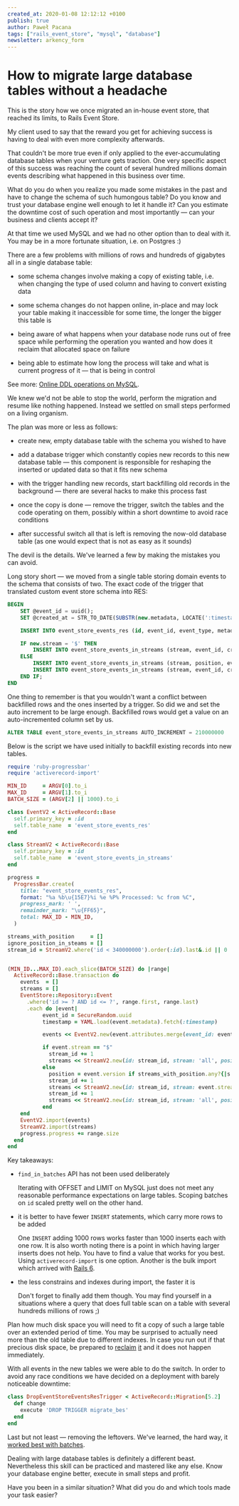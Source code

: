 ```yaml
---
created_at: 2020-01-08 12:12:12 +0100
publish: true
author: Paweł Pacana
tags: ["rails_event_store", "mysql", "database"]
newsletter: arkency_form
---
```


# How to migrate large database tables without a headache

This is the story how we once migrated an in-house event store, that reached its limits, to Rails Event Store.

<!-- more -->

My client used to say that the reward you get for achieving success is having to deal with even more complexity afterwards.

That couldn't be more true even if only applied to the ever-accumulating database tables when your venture gets traction. One very specific aspect of this success was reaching the count of several hundred millions domain events describing what happened in this business over time.

What do you do when you realize you made some mistakes in the past and have to change the schema of such humongous table? Do you know and trust your database engine well enough to let it handle it? Can you estimate the downtime cost of such operation and most importantly — can your business and clients accept it?

At that time we used MySQL and we had no other option than to deal with it. You may be in a more fortunate situation, i.e. on Postgres :)

There are a few problems with millions of rows and hundreds of gigabytes all in a single database table:

- some schema changes involve making a copy of existing table, i.e. when changing the type of used column and having to convert existing data

- some schema changes do not happen online, in-place and may lock your table making it inaccessible for some time, the longer the bigger this table is

- being aware of what happens when your database node runs out of free space while performing the operation you wanted and how does it reclaim that allocated space on failure

- being able to estimate how long the process will take and what is current progress of it — that is being in control

See more: [Online DDL operations on MySQL](https://dev.mysql.com/doc/refman/5.6/en/innodb-online-ddl-operations.html#online-ddl-column-operations).

We knew we'd not be able to stop the world, perform the migration and resume like nothing happened. Instead we settled on small steps performed on a living organism.

The plan was more or less as follows:

- create new, empty database table with the schema you wished to have

- add a database trigger which constantly copies new records to this new database table — this component is responsible for reshaping the inserted or updated data so that it fits new schema

- with the trigger handling new records, start backfilling old records in the background — there are several hacks to make this process fast

- once the copy is done — remove the trigger, switch the tables and the code operating on them, possibly within a short downtime to avoid race conditions

- after successful switch all that is left is removing the now-old database table (as one would expect that is not as easy as it sounds)

The devil is the details. We've learned a few by making the mistakes you can avoid.

Long story short — we moved from a single table storing domain events to the schema that consists of two. The exact code of the trigger that translated custom event store schema into RES:

```sql
BEGIN
    SET @event_id = uuid();
    SET @created_at = STR_TO_DATE(SUBSTR(new.metadata, LOCATE(':timestamp: ', new.metadata) + 12, 31), '%Y-%m-%d %H:%i:%s.%f');

    INSERT INTO event_store_events_res (id, event_id, event_type, metadata, data, stream, version, created_at) VALUES  (new.id, @event_id, new.event_type, new.metadata, new.data, new.stream, new.version, @created_at);

    IF new.stream = '$' THEN
        INSERT INTO event_store_events_in_streams (stream, event_id, created_at) VALUES ('all', @event_id, @created_at);
    ELSE
        INSERT INTO event_store_events_in_streams (stream, position, event_id, created_at) VALUES (new.stream, new.version, @event_id, @created_at);
        INSERT INTO event_store_events_in_streams (stream, event_id, created_at) VALUES ('all', @event_id, @created_at);
    END IF;
END
```

One thing to remember is that you wouldn't want a conflict between backfilled rows and the ones inserted by a trigger. So did we and set the auto increment to be large enough. Backfilled rows would get a value on an auto-incremented column set by us.

```sql
ALTER TABLE event_store_events_in_streams AUTO_INCREMENT = 210000000
```

Below is the script we have used initially to backfill existing records into new tables.

```ruby
require 'ruby-progressbar'
require 'activerecord-import'

MIN_ID     = ARGV[0].to_i
MAX_ID     = ARGV[1].to_i
BATCH_SIZE = (ARGV[2] || 1000).to_i

class EventV2 < ActiveRecord::Base
  self.primary_key = :id
  self.table_name  = 'event_store_events_res'
end

class StreamV2 < ActiveRecord::Base
  self.primary_key = :id
  self.table_name  = 'event_store_events_in_streams'
end

progress =
  ProgressBar.create(
    title: "event_store_events_res",
    format: "%a %b\u{15E7}%i %e %P% Processed: %c from %C",
    progress_mark: ' ',
    remainder_mark: "\u{FF65}",
    total: MAX_ID - MIN_ID,
  )

streams_with_position     = []
ignore_position_in_steams = []
stream_id = StreamV2.where('id < 340000000').order(:id).last&.id || 0


(MIN_ID...MAX_ID).each_slice(BATCH_SIZE) do |range|
  ActiveRecord::Base.transaction do
    events  = []
    streams = []
    EventStore::Repository::Event
      .where('id >= ? AND id <= ?', range.first, range.last)
      .each do |event|
           event_id = SecureRandom.uuid
           timestamp = YAML.load(event.metadata).fetch(:timestamp)

           events << EventV2.new(event.attributes.merge(event_id: event_id, created_at: timestamp))

           if event.stream == "$"
             stream_id += 1
             streams << StreamV2.new(id: stream_id, stream: 'all', position: nil, event_id: event_id, created_at: timestamp)
           else
             position = event.version if streams_with_position.any?{|s| event.stream.starts_with?(s)} && !ignore_position_in_steams.include?(event.stream)
             stream_id += 1
             streams << StreamV2.new(id: stream_id, stream: event.stream, position: position, event_id: event_id, created_at: timestamp)
             stream_id += 1
             streams << StreamV2.new(id: stream_id, stream: 'all', position: nil, event_id: event_id, created_at: timestamp)
           end
    end
    EventV2.import(events)
    StreamV2.import(streams)
    progress.progress += range.size
  end
end
```

Key takeaways:

- `find_in_batches` API has not been used deliberately

  Iterating with OFFSET and LIMIT on MySQL just does not meet any reasonable performance expectations on large tables. Scoping batches on `id` scaled pretty well on the other hand.  


- it is better to have fewer `INSERT` statements, which carry more rows to be added

  One `INSERT` adding 1000 rows works faster than 1000 inserts each with one row. It is also worth noting there is a point in which having larger inserts does not help. You have to find a value that works for you best.
  Using `activerecord-import` is one option. Another is the bulk import which arrived with [Rails 6](https://github.com/rails/rails/pull/35077).

- the less constrains and indexes during import, the faster it is

  Don't forget to finally add them though. You may find yourself in a situations where a query that does full table scan on a table with several hundreds millions of rows ;)

Plan how much disk space you will need to fit a copy of such a large table over an extended period of time. You may be surprised to actually need more than the old table due to different indexes. In case you run out if that precious disk space, be prepared to [reclaim](https://www.percona.com/blog/2013/09/25/how-to-reclaim-space-in-innodb-when-innodb_file_per_table-is-on/) [it](https://www.cyberciti.biz/faq/what-is-mysql-binary-log/) and it does not happen immediately.
  
With all events in the new tables we were able to do the switch. In order to avoid any race conditions we have decided on a deployment with barely noticeable downtime:

```ruby
class DropEventStoreEventsResTrigger < ActiveRecord::Migration[5.2]
  def change
    execute 'DROP TRIGGER migrate_bes'
  end
end
```

Last but not least — removing the leftovers. We've learned, the hard way, it [worked best with batches](http://mysql.rjweb.org/doc.php/deletebig).

Dealing with large database tables is definitely a different beast. Nevertheless this skill can be practiced and mastered like any else. Know your database engine better, execute in small steps and profit.

Have you been in a similar situation? What did you do and which tools made your task easier?
